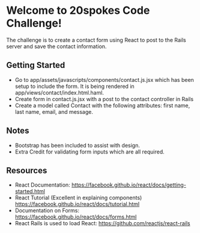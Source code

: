 # Welcome to 20spokes Code Challenge!

The challenge is to create a contact form using React to post to the Rails server and save the contact information.

## Getting Started

* Go to app/assets/javascripts/components/contact.js.jsx which has been setup to include the form. It is being rendered in app/views/contact/index.html.haml.
* Create form in contact.js.jsx with a post to the contact controller in Rails
* Create a model called Contact with the following attributes: first name, last name, email, and message.

## Notes

* Bootstrap has been included to assist with design.
* Extra Credit for validating form inputs which are all required.

## Resources

* React Documentation: https://facebook.github.io/react/docs/getting-started.html
* React Tutorial (Excellent in explaining components) https://facebook.github.io/react/docs/tutorial.html
* Documentation on Forms: https://facebook.github.io/react/docs/forms.html
* React Rails is used to load React: https://github.com/reactjs/react-rails
